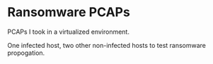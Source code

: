 # Ransomware PCAPs

PCAPs I took in a virtualized environment.

One infected host, two other non-infected hosts to test ransomware propogation.
